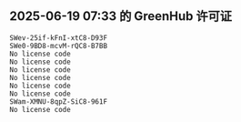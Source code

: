 ## 2025-06-19 07:33 的 GreenHub 许可证
```
SWev-25if-kFnI-xtC8-D93F
SWe0-9BD8-mcvM-rQC8-B7BB
No license code
No license code
No license code
No license code
No license code
No license code
SWam-XMNU-8qpZ-SiC8-961F
No license code
```

